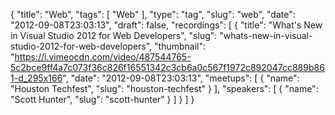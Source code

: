 {
  "title": "Web",
  "tags": [
    "Web"
  ],
  "type": "tag",
  "slug": "web",
  "date": "2012-09-08T23:03:13",
  "draft": false,
  "recordings": [
    {
      "title": "What's New in Visual Studio 2012 for Web Developers",
      "slug": "whats-new-in-visual-studio-2012-for-web-developers",
      "thumbnail": "https://i.vimeocdn.com/video/487544765-5c2bce9ff4a7c073f36c826f16551342c3cb6a0c567f1972c892047cc889b861-d_295x166",
      "date": "2012-09-08T23:03:13",
      "meetups": [
        {
          "name": "Houston Techfest",
          "slug": "houston-techfest"
        }
      ],
      "speakers": [
        {
          "name": "Scott Hunter",
          "slug": "scott-hunter"
        }
      ]
    }
  ]
}